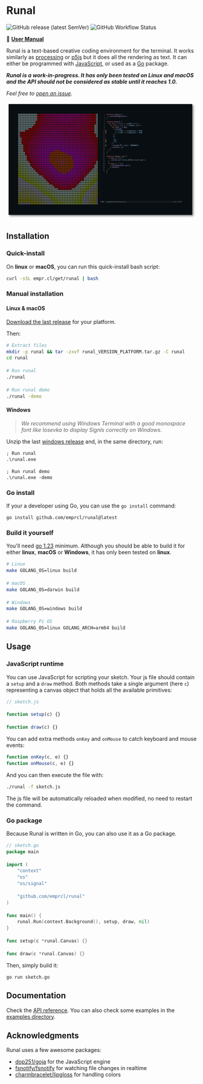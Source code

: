 # Runal

![GitHub release (latest SemVer)](https://img.shields.io/github/v/release/emprcl/runal) ![GitHub Workflow Status](https://img.shields.io/github/actions/workflow/status/emprcl/runal/build.yml)

:notebook: **[User Manual](https://empr.cl/runal/)**

Runal is a text-based creative coding environment for the terminal. It works similarly as [processing](https://processing.org/) or [p5js](https://p5js.org/) but it does all the rendering as text. It can either be programmed with [JavaScript](https://developer.mozilla.org/en-US/docs/Web/JavaScript), or used as a [Go](https://go.dev/) package.

**_Runal is a work-in-progress. It has only been tested on Linux and macOS and the API should not be considered as stable until it reaches 1.0._**

_Feel free to [open an issue](https://github.com/emprcl/runal/issues/new)._

![signls screenshot](/docs/screenshot.png)

## Installation

### Quick-install

On **linux** or **macOS**, you can run this quick-install bash script:
```sh
curl -sSL empr.cl/get/runal | bash
```

### Manual installation

#### Linux & macOS

[Download the last release](https://github.com/emprcl/runal/releases) for your platform.

Then:
```sh
# Extract files
mkdir -p runal && tar -zxvf runal_VERSION_PLATFORM.tar.gz -C runal
cd runal

# Run runal
./runal

# Run runal demo
./runal -demo
```

#### Windows

> _We recommend using Windows Terminal with a good monospace font like Iosevka to display Signls correctly on Windows._

Unzip the last [windows release](https://github.com/emprcl/runal/releases) and, in the same directory, run:
```winbatch
; Run runal
.\runal.exe

; Run runal demo
.\runal.exe -demo
```

### Go install

If your a developer using Go, you can use the `go install` command:
```
go install github.com/emprcl/runal@latest
```

### Build it yourself

You'll need [go 1.23](https://go.dev/dl/) minimum.
Although you should be able to build it for either **linux**, **macOS** or **Windows**, it has only been tested on **linux**.

```sh
# Linux
make GOLANG_OS=linux build

# macOS
make GOLANG_OS=darwin build

# Windows
make GOLANG_OS=windows build

# Raspberry Pi OS
make GOLANG_OS=linux GOLANG_ARCH=arm64 build
```


## Usage

### JavaScript runtime

You can use JavaScript for scripting your sketch. Your js file should contain a `setup` and a `draw` method. Both methods take a single argument (here `c`) representing a canvas object that holds all the available primitives:
```js
// sketch.js

function setup(c) {}

function draw(c) {}
```

You can add extra methods `onKey` and `onMouse` to catch keyboard and mouse events:
```js
function onKey(c, e) {}
function onMouse(c, e) {}
````

And you can then execute the file with:
```sh
./runal -f sketch.js
```

The js file will be automatically reloaded when modified, no need to restart the command.


### Go package

Because Runal is written in Go, you can also use it as a Go package.

```go
// sketch.go
package main

import (
	"context"
	"os"
	"os/signal"

	"github.com/emprcl/runal"
)

func main() {
	runal.Run(context.Background(), setup, draw, nil)
}

func setup(c *runal.Canvas) {}

func draw(c *runal.Canvas) {}
```

Then, simply build it:
```
go run sketch.go
```

## Documentation

Check the [API reference](https://empr.cl/runal/#reference).
You can also check some examples in the [examples directory](https://github.com/emprcl/runal/tree/main/examples).

## Acknowledgments

Runal uses a few awesome packages:
 - [dop251/goja](https://github.com/dop251/goja) for the JavaScript engine
 - [fsnotify/fsnotify](https://github.com/fsnotify/fsnotify) for watching file changes in realtime
 - [charmbracelet/lipgloss](https://github.com/charmbracelet/lipgloss) for handling colors
